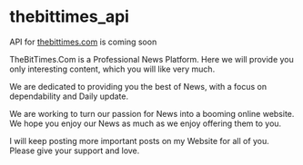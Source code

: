 # thebittimes_api
API for [thebittimes.com](https://thebittimes.com?utm_source=github&utm_medium=github&utm_campaign=github) is coming soon

TheBitTimes.Com is a Professional News Platform. Here we will provide you only interesting content, which you will like very much.

We are dedicated to providing you the best of News, with a focus on dependability and Daily update.

We are working to turn our passion for News into a booming online website. We hope you enjoy our News as much as we enjoy offering them to you.

I will keep posting more important posts on my Website for all of you. Please give your support and love.
